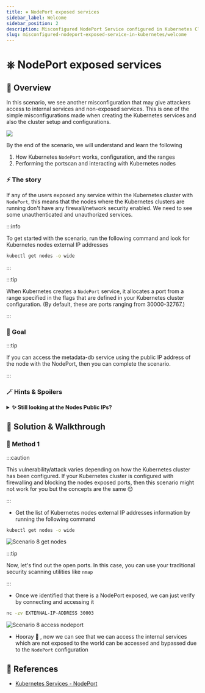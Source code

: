 ```yaml
---
title: ⎈ NodePort exposed services
sidebar_label: Welcome
sidebar_position: 2
description: Misconfigured NodePort Service configured in Kubernetes Cluster - Kubernetes Goat Scenario 🚀
slug: misconfigured-nodeport-exposed-service-in-kubernetes/welcome
---
```


# ⎈ NodePort exposed services

## 🙌 Overview

In this scenario, we see another misconfiguration that may give attackers access to internal services and non-exposed services. This is one of the simple misconfigurations made when creating the Kubernetes services and also the cluster setup and configurations.

![](../images/scenario-8.png)

By the end of the scenario, we will understand and learn the following

1. How Kubernetes `NodePort` works, configuration, and the ranges
2. Performing the portscan and interacting with Kubernetes nodes

### ⚡️ The story

If any of the users exposed any service within the Kubernetes cluster with `NodePort`, this means that the nodes where the Kubernetes clusters are running don't have any firewall/network security enabled. We need to see some unauthenticated and unauthorized services.

:::info

To get started with the scenario, run the following command and look for Kubernetes nodes external IP addresses

```bash
kubectl get nodes -o wide
```

:::

:::tip

When Kubernetes creates a `NodePort` service, it allocates a port from a range specified in the flags that are defined in your Kubernetes cluster configuration. (By default, these are ports ranging from 30000-32767.)

:::

### 🎯 Goal


:::tip

If you can access the metadata-db service using the public IP address of the node with the NodePort, then you can complete the scenario.

:::

### 🪄 Hints & Spoilers

<details>
  <summary><b>✨ Still looking at the Nodes Public IPs? </b></summary>
  <div>
    <div>Get back to your network pentest days! Start scanning the port default NodePort ranges for the nodes public IPs 🙌</div>
  </div>
</details>

## 🎉 Solution & Walkthrough

### 🎲 Method 1

:::caution

This vulnerability/attack varies depending on how the Kubernetes cluster has been configured. If your Kubernetes cluster is configured with firewalling and blocking the nodes exposed ports, then this scenario might not work for you but the concepts are the same 😊

:::

- Get the list of Kubernetes nodes external IP addresses information by running the following command

```bash
kubectl get nodes -o wide
```

![Scenario 8 get nodes](../images/sc-8-1.png)

:::tip

Now, let's find out the open ports. In this case, you can use your traditional security scanning utilities like `nmap`

:::

- Once we identified that there is a NodePort exposed, we can just verify by connecting and accessing it

```bash
nc -zv EXTERNAL-IP-ADDRESS 30003
```

![Scenario 8 access nodeport](../images/sc-8-2.png)

- Hooray 🥳 , now we can see that we can access the internal services which are not exposed to the world can be accessed and bypassed due to the `NodePort` configuration

## 🔖 References

- [Kubernetes Services - NodePort](https://kubernetes.io/docs/concepts/services-networking/service/#type-nodeport)
